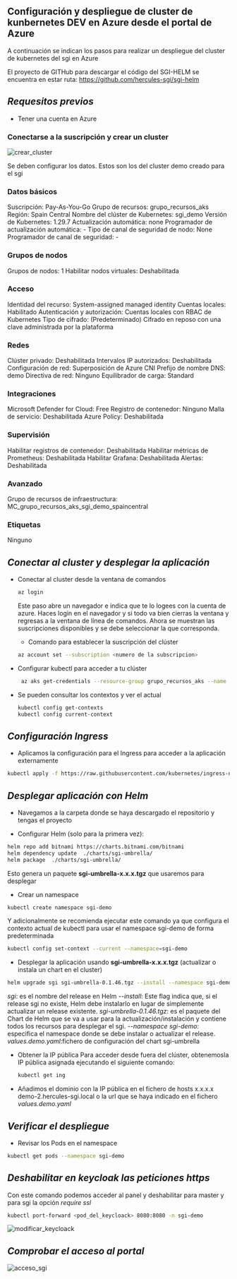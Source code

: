 ## Configuración y despliegue de cluster de kunbernetes DEV en Azure desde el portal de Azure
A continuación se indican los pasos para realizar un despliegue del cluster de kubernetes del sgi en Azure

El proyecto de GITHub para descargar el código del SGI-HELM se encuentra en estar ruta:
https://github.com/hercules-sgi/sgi-helm

## _Requesitos previos_
* Tener una cuenta en Azure

### Conectarse a la suscripción y crear un cluster
![crear_cluster](https://github.com/dialrepo/Hercules_SGI/blob/main/docs/img/Crear_cluster_portal_azure.jpg)

Se deben configurar los datos. 
Estos son los del cluster demo creado para el sgi

### Datos básicos 
Suscripción: Pay-As-You-Go 
Grupo de recursos: grupo_recursos_aks 
Región: Spain Central 
Nombre del clúster de Kubernetes: sgi_demo 
Versión de Kubernetes: 1.29.7 
Actualización automática: none 
Programador de actualización automática: - 
Tipo de canal de seguridad de nodo: None 
Programador de canal de seguridad: - 

### Grupos de nodos 
Grupos de nodos: 1 
Habilitar nodos virtuales: Deshabilitada 

### Acceso 
Identidad del recurso: System-assigned managed identity 
Cuentas locales: Habilitado 
Autenticación y autorización: Cuentas locales con RBAC de Kubernetes 
Tipo de cifrado: (Predeterminado) Cifrado en reposo con una clave administrada por la plataforma 

### Redes 
Clúster privado: Deshabilitada 
Intervalos IP autorizados: Deshabilitada 
Configuración de red: Superposición de Azure CNI 
Prefijo de nombre DNS: demo 
Directiva de red: Ninguno 
Equilibrador de carga: Standard 

### Integraciones 
Microsoft Defender for Cloud: Free 
Registro de contenedor: Ninguno 
Malla de servicio: Deshabilitada 
Azure Policy: Deshabilitada 

### Supervisión 
Habilitar registros de contenedor: Deshabilitada 
Habilitar métricas de Prometheus: Deshabilitada 
Habilitar Grafana: Deshabilitada 
Alertas: Deshabilitada 

### Avanzado 
Grupo de recursos de infraestructura: MC_grupo_recursos_aks_sgi_demo_spaincentral 

### Etiquetas 
Ninguno 

## _Conectar al cluster y desplegar la aplicación_

* Conectar al cluster desde la ventana de comandos
  ```sh
  az login
  ```

  Este paso abre un navegador e indica que te lo logees con la cuenta de azure. Haces login en el navegador y si todo va bien cierras la ventana y regresas a la ventana de línea de comandos.
  Ahora se muestran las suscripciones disponibles y se debe seleccionar la que corresponda.

  * Comando para establecer la suscripción del clúster
  ```sh
  az account set --subscription <numero de la subscripcion>
  ```

* Configurar kubectl para acceder a tu clúster 
  ```sh
   az aks get-credentials --resource-group grupo_recursos_aks --name sgi_demo --overwrite-existing
  ```

* Se pueden consultar los contextos y ver el actual
  ```sh
  kubectl config get-contexts
  kubectl config current-context
  ```

## _Configuración Ingress_
  * Aplicamos la configuración para el Ingress para acceder a la aplicación externamente
  ```sh
  kubectl apply -f https://raw.githubusercontent.com/kubernetes/ingress-nginx/main/deploy/static/provider/cloud/deploy.yaml
  ```

## _Desplegar aplicación con Helm_

* Navegamos a la carpeta donde se haya descargado el repositorio y tengas el proyecto 

* Configurar Helm (solo para la primera vez):
```sh
helm repo add bitnami https://charts.bitnami.com/bitnami
helm dependency update  ./charts/sgi-umbrella/
helm package  ./charts/sgi-umbrella/
```
Esto genera un paquete **sgi-umbrella-x.x.x.tgz** que usaremos para desplegar

* Crear un namespace
```sh
kubectl create namespace sgi-demo
```
Y adicionalmente se recomienda ejecutar este comando ya que configura el contexto actual de kubectl para usar el namespace sgi-demo de forma predeterminada
```sh
kubectl config set-context --current --namespace=sgi-demo
```

* Desplegar la aplicación usando **sgi-umbrella-x.x.x.tgz**  (actualizar o instala un chart en el cluster)

```sh
helm upgrade sgi sgi-umbrella-0.1.46.tgz --install --namespace sgi-demo -f ./config/values.demo.yaml
```
_sgi_: es el nombre del release en Helm
_--install_: Este flag indica que, si el release sgi no existe, Helm debe instalarlo en lugar de simplemente actualizar un release existente.
_sgi-umbrella-0.1.46.tgz_: es el paquete del Chart de Helm que se va a usar para la actualización/instalación y contiene todos los recursos para desplegar el sgi.
_--namespace sgi-demo_: especifica el namespace donde se debe instalar o actualizar el release.
_values.demo.yaml_:fichero de configuración del chart sgi-umbrella

* Obtener la IP pública 
  Para acceder desde fuera del clúster, obtenemosla IP pública asignada ejecutando el siguiente comando:
  ```sh
  kubectl get ing
  ```
  
* Añadimos el dominio con la IP pública en el fichero de hosts
  x.x.x.x demo-2.hercules-sgi.local o la url que se haya indicado en el fichero _values.demo.yaml_

## _Verificar el despliegue_

* Revisar los Pods en el namespace
```sh
kubectl get pods --namespace sgi-demo
```

## _Deshabilitar en keycloak las peticiones https_
Con este comando podemos acceder al panel y deshabilitar para master y para sgi la opción _require ssl_
```sh
kubectl port-forward <pod_del_keycloack> 8080:8080 -n sgi-demo
```
![modificar_keycloack](https://github.com/dialrepo/Hercules_SGI/blob/main/docs/img/modificar_keycloak.jpg)

## _Comprobar el acceso al portal_
![acceso_sgi](https://github.com/dialrepo/Hercules_SGI/blob/main/docs/img/acceso_sgi.jpg)

